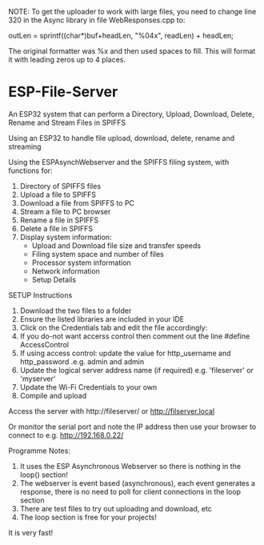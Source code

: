 NOTE:
To get the uploader to work with large files, you need to change line 320 in the Async library in file WebResponses.cpp to:

outLen = sprintf((char*)buf+headLen, "%04x", readLen) + headLen;

The original formatter was %x and then used spaces to fill. This will format it with leading zeros up to 4 places. 

# ESP-File-Server
An ESP32 system that can perform a Directory, Upload, Download, Delete, Rename and Stream Files in SPIFFS

Using an ESP32 to handle file upload, download, delete, rename and streaming

Using the ESPAsynchWebserver and the SPIFFS filing system, with functions for:
1. Directory of SPIFFS files
2. Upload a file to SPIFFS
3. Download a file from SPIFFS to PC
4. Stream a file to PC browser
5. Rename a file in SPIFFS
6. Delete a file in SPIFFS
7. Display system information:
    * Upload and Download file size and transfer speeds
    * Filing system space and number of files
    * Processor system information
    * Network information
    * Setup Details

SETUP Instructions

1. Download the two files to a folder
2. Ensure the listed libraries are included in your IDE
3. Click on the Credentials tab and edit the file accordingly:
4. If you do-not want accerss control then comment out the line #define AccessControl
5. If using access control: update the value for http_username and http_password .e.g. admin and admin
6. Update the logical server address name (if required) e.g. 'fileserver' or 'myserver'
7. Update the Wi-Fi Credentials to your own
8. Compile and upload

Access the server with http://fileserver/ or http://filserver.local

Or monitor the serial port and note the IP address then use your browser to connect to e.g. http://192.168.0.22/

Programme Notes:
1. It uses the ESP Asynchronous Webserver so there is nothing in the loop() section!
2. The webserver is event based (asynchronous), each event generates a response, there is no need to poll for client connections in the loop section
3. There are test files to try out uploading and download, etc
4. The loop section is free for your projects!

It is very fast!

